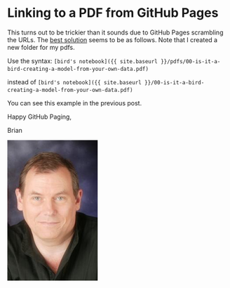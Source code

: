 # Linking to a PDF from GitHub Pages

This turns out to be trickier than it sounds due to GitHub Pages scrambling the URLs.  The [best solution](https://stackoverflow.com/questions/30745981/opening-pdf-in-a-browser-with-github-pages) seems to be as follows. Note that I created a new folder for my pdfs.

Use the syntax:
`[bird's notebook]({{ site.baseurl }}/pdfs/00-is-it-a-bird-creating-a-model-from-your-own-data.pdf)`

instead of
`[bird's notebook]({{ site.baseurl }}/00-is-it-a-bird-creating-a-model-from-your-own-data.pdf)`

You can see this example in the previous post.  

Happy GitHub Paging, 


Brian

![](/images/Lovell_portrait_small.jpg "Brian Lovell")

